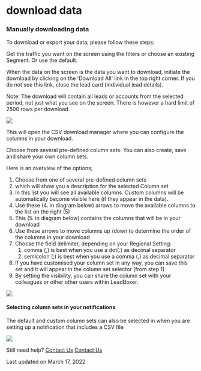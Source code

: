 # download data

### Manually downloading data

To download or export your data, please follow these steps:

Get the traffic you want on the screen using the filters or choose an existing Segment. Or use the default.

When the data on the screen is the data you want to download, initiate the download by clicking on the 'Download All' link in the top right corner. If you do not see this link, close the lead card (individual lead details).

Note: The download will contain all leads or accounts from the selected period, not just what you see on the screen. There is however a hard limit of 2500 rows per download.

![](https://d33v4339jhl8k0.cloudfront.net/docs/assets/565e1cb7c697915b26a5c214/images/622f3afaab585b230a8a03a3/file-ULJ4xgPhu4.png)

This will open the CSV download manager where you can configure the columns in your download.

Choose from several pre-defined column sets. You can also create, save and share your own column sets.

Here is an overview of the options;

1. Choose from one of several pre-defined column sets
2. which will show you a description for the selected Column set
3. In this list you will see all available columns. Custom columns will be automatically become visible here (if they appear in the data).
4. Use these (4. in diagram below) arrows to move the available columns to the list on the right (5)
5. This (5. in diagram below) contains the columns that will be in your download
6. Use these arrows to move columns up /down to determine the order of the columns in your download
7. Choose the field delimiter, depending on your Regional Setting:&#x20;
   1. comma (,) is best when you use a dot(.) as decimal separator
   2. semicolon (;) is best when you use a comma (,) as decimal separator
8. If you have customised your column set in any way, you can save this set and it will appear in the column set selector (from step 1)
9. By setting the visibility, you can share the column set with your colleagues or other other users within LeadBoxer.

![](https://d33v4339jhl8k0.cloudfront.net/docs/assets/565e1cb7c697915b26a5c214/images/622f3c83c1e53608cf9e8138/file-iWsNoOealh.png)

#### Selecting column sets in your notifications

The default and custom column sets can also be selected in when you are setting up a notification that includes a CSV file

![](https://d33v4339jhl8k0.cloudfront.net/docs/assets/565e1cb7c697915b26a5c214/images/622f452f2ce7ed0fb0914fa8/file-2Dzp3seAav.png)

Still need help? [Contact Us](broken-reference) [Contact Us](broken-reference)

Last updated on March 17, 2022
